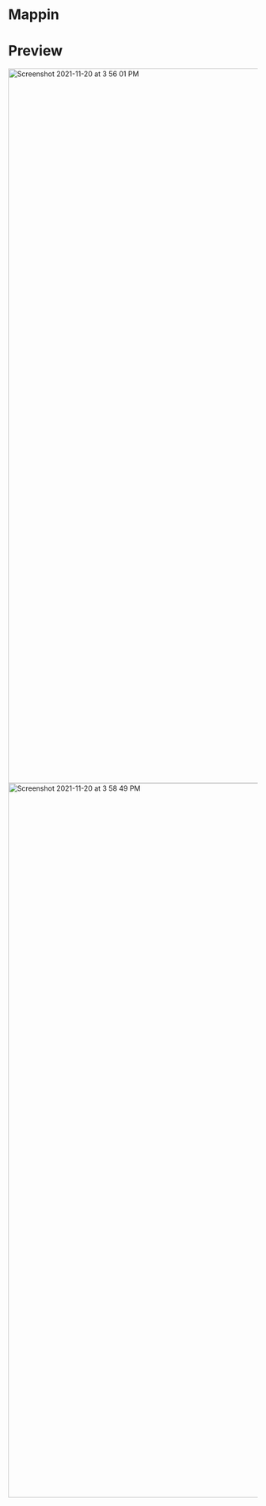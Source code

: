# Mappin

# Preview

<img width="1440" alt="Screenshot 2021-11-20 at 3 56 01 PM" src="https://user-images.githubusercontent.com/79074310/142723276-aa6a843c-5801-4405-8b1c-35569a5e1dd9.png">

<img width="1440" alt="Screenshot 2021-11-20 at 3 58 49 PM" src="https://user-images.githubusercontent.com/79074310/142723277-4080efa2-b7a3-45ed-bc61-6f657ecdf87f.png">

